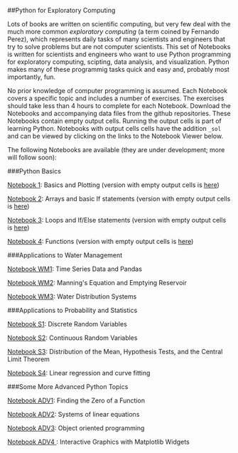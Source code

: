 ##Python for Exploratory Computing

Lots of books are written on scientific computing, but very few deal with the much more common *exploratory computing* 
(a term coined by Fernando Perez), which represents daily tasks of many scientists and engineers that try to solve problems
but are not computer scientists.
This set of  Notebooks is written for scientists and engineers who want to use Python programming
for exploratory computing, scipting, data analysis, and visualization. 
Python makes
many of these programmig tasks quick and easy and, probably most importantly, fun.

No prior knowledge of computer programming is assumed. 
Each Notebook covers a specific topic and includes a number of exercises. 
The exercises should take less than 4 hours to complete for each Notebook.
Download the Notebooks and accompanying data files from the github repositories. These Notebooks contain empty output cells. Running the output
cells is part of learning Python. Notebooks with output cells cells have the addition `_sol` and can be 
viewed by clicking on the links to the Notebook Viewer below.

The following Notebooks are available (they are under development; more will follow soon): 

###Python Basics

<a href="http://nbviewer.ipython.org/github/mbakker7/exploratory_computing_with_python/blob/master/notebook1/py_exploratory_comp_1_sol.ipynb">Notebook 1</a>: 
Basics and Plotting
(version with empty output cells is 
<a href="http://nbviewer.ipython.org/github/mbakker7/exploratory_computing_with_python/blob/master/notebook1/py_exploratory_comp_1.ipynb">here</a>)

<a href="http://nbviewer.ipython.org/github/mbakker7/exploratory_computing_with_python/blob/master/notebook2/py_exploratory_comp_2_sol.ipynb">Notebook 2</a>: 
Arrays and basic If statements
(version with empty output cells is 
<a href="http://nbviewer.ipython.org/github/mbakker7/exploratory_computing_with_python/blob/master/notebook2/py_exploratory_comp_1.ipynb">here</a>)


<a href="http://nbviewer.ipython.org/github/mbakker7/exploratory_computing_with_python/blob/master/notebook3/py_exploratory_comp_3_sol.ipynb">Notebook 3</a>: 
Loops and If/Else statements
(version with empty output cells is 
<a href="http://nbviewer.ipython.org/github/mbakker7/exploratory_computing_with_python/blob/master/notebook1/py_exploratory_comp_3.ipynb">here</a>)


<a href="http://nbviewer.ipython.org/github/mbakker7/exploratory_computing_with_python/blob/master/notebook4/py_exploratory_comp_4_sol.ipynb">Notebook 4</a>: 
Functions
(version with empty output cells is 
<a href="http://nbviewer.ipython.org/github/mbakker7/exploratory_computing_with_python/blob/master/notebook1/py_exploratory_comp_4.ipynb">here</a>)


###Applications to Water Management

<a href="http://nbviewer.ipython.org/github/mbakker7/exploratory_computing_with_python/blob/master/notebook_wm1/py_exp_comp_wm1_sol.ipynb">Notebook WM1</a>: 
Time Series Data and Pandas

<a href="http://nbviewer.ipython.org/github/mbakker7/exploratory_computing_with_python/blob/master/notebook_wm2/py_exp_comp_wm2_sol.ipynb">Notebook WM2</a>: 
Manning's Equation and Emptying Reservoir

<a href="http://nbviewer.ipython.org/github/mbakker7/exploratory_computing_with_python/blob/master/notebook_wm3/py_exp_comp_wm3_sol.ipynb">Notebook WM3</a>: 
Water Distribution Systems

###Applications to Probability and Statistics

<a href="http://nbviewer.ipython.org/github/mbakker7/exploratory_computing_with_python/blob/master/notebook_s1/py_exp_comp_s1_sol.ipynb">Notebook S1</a>: 
Discrete Random Variables

<a href="http://nbviewer.ipython.org/github/mbakker7/exploratory_computing_with_python/blob/master/notebook_s2/py_exp_comp_s2_sol.ipynb">Notebook S2</a>: 
Continuous Random Variables

<a href="http://nbviewer.ipython.org/github/mbakker7/exploratory_computing_with_python/blob/master/notebook_s3/py_exp_comp_s3_sol.ipynb">Notebook S3</a>: 
Distribution of the Mean, Hypothesis Tests, and the Central Limit Theorem

<a href="http://nbviewer.ipython.org/github/mbakker7/exploratory_computing_with_python/blob/master/notebook_s4/py_exp_comp_s4_sol.ipynb">Notebook S4</a>: 
Linear regression and curve fitting

###Some More Advanced Python Topics

<a href="http://nbviewer.ipython.org/github/mbakker7/exploratory_computing_with_python/blob/master/notebook_adv1/py_exp_comp_adv1_sol.ipynb">Notebook ADV1</a>: 
Finding the Zero of a Function

<a href="http://nbviewer.ipython.org/github/mbakker7/exploratory_computing_with_python/blob/master/notebook_adv2/py_exp_comp_adv2_sol.ipynb">Notebook ADV2</a>: 
Systems of linear equations

<a href="http://nbviewer.ipython.org/github/mbakker7/exploratory_computing_with_python/blob/master/notebook_adv3/py_exp_comp_adv3_sol.ipynb">Notebook ADV3</a>: 
Object oriented programming

<a href="http://nbviewer.ipython.org/github/mbakker7/exploratory_computing_with_python/blob/master/notebook_adv4/py_exp_comp_adv4_sol.ipynb">Notebook ADV4
</a>: 
Interactive Graphics with Matplotlib Widgets